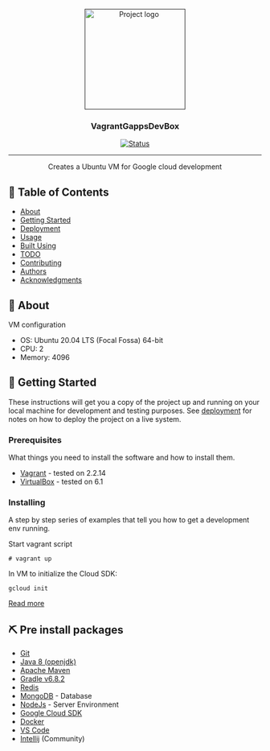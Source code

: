 <p align="center">
  <a href="" rel="noopener">
 <img width=200px height=200px src="https://i.imgur.com/6wj0hh6.jpg" alt="Project logo"></a>
</p>

<h3 align="center">VagrantGappsDevBox</h3>

<div align="center">

[![Status](https://img.shields.io/badge/status-active-success.svg)]()
<!--[![GitHub Issues](https://img.shields.io/github/issues/kylelobo/The-Documentation-Compendium.svg)](https://github.com/kylelobo/The-Documentation-Compendium/issues)
[![GitHub Pull Requests](https://img.shields.io/github/issues-pr/kylelobo/The-Documentation-Compendium.svg)](https://github.com/kylelobo/The-Documentation-Compendium/pulls)
[![License](https://img.shields.io/badge/license-MIT-blue.svg)](/LICENSE)
-->

</div>

---

<p align="center"> Creates a Ubuntu VM for Google cloud development
    <br> 
</p>

## 📝 Table of Contents

- [About](#about)
- [Getting Started](#getting_started)
- [Deployment](#deployment)
- [Usage](#usage)
- [Built Using](#built_using)
- [TODO](../TODO.md)
- [Contributing](../CONTRIBUTING.md)
- [Authors](#authors)
- [Acknowledgments](#acknowledgement)

## 🧐 About <a name = "about"></a>

VM configuration
- OS: Ubuntu 20.04 LTS (Focal Fossa) 64-bit
- CPU: 2
- Memory: 4096

## 🏁 Getting Started <a name = "getting_started"></a>

These instructions will get you a copy of the project up and running on your local machine for development and testing purposes. See [deployment](#deployment) for notes on how to deploy the project on a live system.

### Prerequisites

What things you need to install the software and how to install them.
- [Vagrant](https://www.vagrantup.com/) - tested on 2.2.14
- [VirtualBox](https://www.virtualbox.org/) - tested on 6.1

### Installing

A step by step series of examples that tell you how to get a development env running.

Start vagrant script

```
# vagrant up
```

In VM to initialize the Cloud SDK:
```
gcloud init
```
[Read more](https://cloud.google.com/sdk/docs/quickstart)

## ⛏️ Pre install packages<a name = "pre_install"></a>

- [Git](https://git-scm.com/)
- [Java 8 (openjdk)](https://openjdk.java.net/)
- [Apache Maven](https://maven.apache.org/)
- [Gradle v6.8.2](https://gradle.org/)
- [Redis](https://redis.io/)
- [MongoDB](https://www.mongodb.com/) - Database
- [NodeJs](https://nodejs.org/en/) - Server Environment
- [Google Cloud SDK](https://cloud.google.com/)
- [Docker](https://www.docker.com/)
- [VS Code](https://code.visualstudio.com/)
- [Intellij](https://www.jetbrains.com/idea/) (Community)
